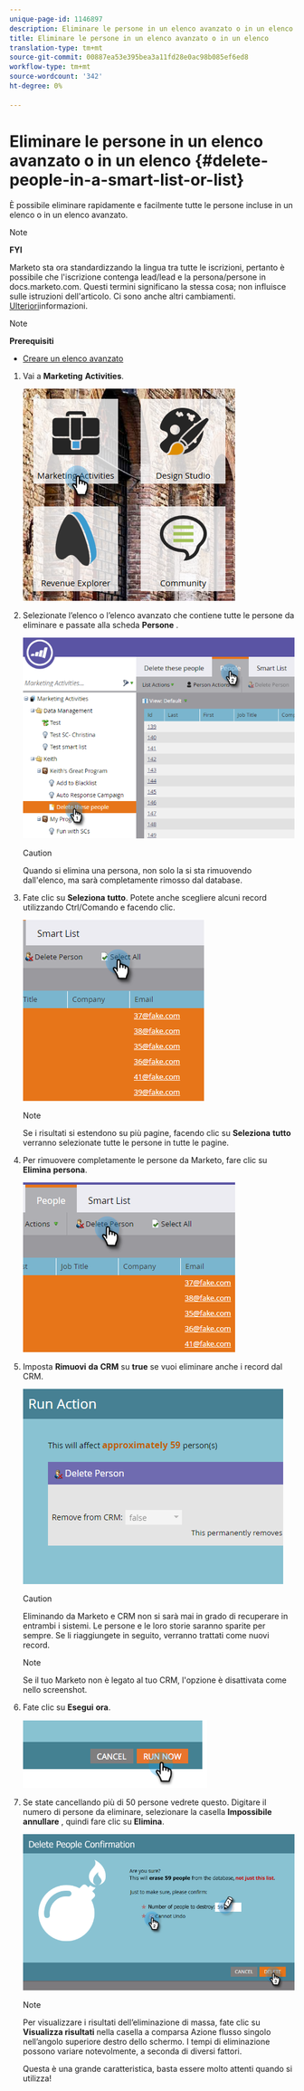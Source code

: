 ```yaml
---
unique-page-id: 1146897
description: Eliminare le persone in un elenco avanzato o in un elenco - Documenti Marketo - Documentazione prodotto
title: Eliminare le persone in un elenco avanzato o in un elenco
translation-type: tm+mt
source-git-commit: 00887ea53e395bea3a11fd28e0ac98b085ef6ed8
workflow-type: tm+mt
source-wordcount: '342'
ht-degree: 0%

---
```



# Eliminare le persone in un elenco avanzato o in un elenco {#delete-people-in-a-smart-list-or-list}

È possibile eliminare rapidamente e facilmente tutte le persone incluse in un elenco o in un elenco avanzato.

>[!NOTE]
>
>**FYI**
>
>Marketo sta ora standardizzando la lingua tra tutte le iscrizioni, pertanto è possibile che l&#39;iscrizione contenga lead/lead e la persona/persone in docs.marketo.com. Questi termini significano la stessa cosa; non influisce sulle istruzioni dell&#39;articolo. Ci sono anche altri cambiamenti. [Ulteriori](http://docs.marketo.com/display/DOCS/Updates+to+Marketo+Terminology)informazioni.

>[!NOTE]
>
>**Prerequisiti**
>
>* [Creare un elenco avanzato](../../../../product-docs/core-marketo-concepts/smart-lists-and-static-lists/creating-a-smart-list/create-a-smart-list.md)

>



1. Vai a **Marketing** **Activities**.

   ![](assets/ma-1.png)

1. Selezionate l’elenco o l’elenco avanzato che contiene tutte le persone da eliminare e passate alla scheda **Persone** .

   ![](assets/two-1.png)

   >[!CAUTION]
   >
   >Quando si elimina una persona, non solo la si sta rimuovendo dall&#39;elenco, ma sarà completamente rimosso dal database.

1. Fate clic su **Seleziona** **tutto**. Potete anche scegliere alcuni record utilizzando Ctrl/Comando e facendo clic.

   ![](assets/three-1.png)

   >[!NOTE]
   >
   >Se i risultati si estendono su più pagine, facendo clic su **Seleziona** **tutto** verranno selezionate tutte le persone in tutte le pagine.

1. Per rimuovere completamente le persone da Marketo, fare clic su **Elimina** **persona**.

   ![](assets/four-1.png)

1. Imposta **Rimuovi** **da** **CRM** su **true** se vuoi eliminare anche i record dal CRM.

   ![](assets/five.png)

   >[!CAUTION]
   >
   >Eliminando da Marketo e CRM non si sarà mai in grado di recuperare in entrambi i sistemi. Le persone e le loro storie saranno sparite per sempre. Se li riaggiungete in seguito, verranno trattati come nuovi record.

   >[!NOTE]
   >
   >Se il tuo Marketo non è legato al tuo CRM, l&#39;opzione è disattivata come nello screenshot.

1. Fate clic su **Esegui** **ora**.

   ![](assets/image2014-9-24-13-3a0-3a3.png)

1. Se state cancellando più di 50 persone vedrete questo. Digitare il numero di persone da eliminare, selezionare la casella **Impossibile annullare** , quindi fare clic su **Elimina**.

   ![](assets/seven.png)

   >[!NOTE]
   >
   >Per visualizzare i risultati dell’eliminazione di massa, fate clic su **Visualizza risultati** nella casella a comparsa Azione flusso singolo nell’angolo superiore destro dello schermo. I tempi di eliminazione possono variare notevolmente, a seconda di diversi fattori.

   Questa è una grande caratteristica, basta essere molto attenti quando si utilizza!

